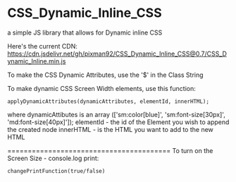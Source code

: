 # CSS_Dynamic_Inline_CSS
a simple JS library that allows for Dynamic inline CSS 

Here's the current CDN:
https://cdn.jsdelivr.net/gh/pixman92/CSS_Dynamic_Inline_CSS@0.7/CSS_Dynamic_Inline.min.js

To make the CSS Dynamic Attributes, use the '$' in the Class String

To make dynamic CSS Screen Width elements, use this function:
```
applyDynamicAttributes(dynamicAttributes, elementId, innerHTML);
```

where dynamicAttibutes is an array (['sm:color[blue]', 'sm:font-size[30px]', 'md:font-size[40px]']);
elementId - the id of the Element you wish to append the created node
innerHTML - is the HTML you want to add to the new HTML

========================================
To turn on the Screen Size - console.log print:
```
changePrintFunction(true/false)
```


